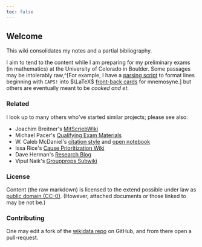 ```yaml
---
toc: false
---
```


## Welcome

This wiki consolidates my notes and a partial bibliography.

I aim to tend to the content while I am preparing for my preliminary exams (in mathematics) at the University of Colorado in Boulder. Some passages may be intolerably raw,^[For example, I have a [parsing script](https://raw.githubusercontent.com/coltongrainger/dotfiles/master/.local/bin/scripts/mnep.sh) to format lines beginning with `CAPS!` into $\LaTeX$ [front-back cards](https://raw.githubusercontent.com/coltongrainger/dotfiles/master/.config/mnemosyne/config.py) for mnemosyne.] but others are eventually meant to be *cooked and et*.

### Related

I look up to many others who've started similar projects; please see also:

- Joachim Breitner's [MitScriebWiki](http://mitschriebwiki.nomeata.de/)
- Michael Pacer's [Qualifying Exam Materials](https://mpacer.org/qualifying-exam-materials/#/qualifying-exam-written-portion/)
- W. Caleb McDaniel's [citation style](http://wcm1.web.rice.edu/plain-text-citations.html) and [open notebook](http://wiki.wcaleb.rice.edu/)
- Issa Rice's [Cause Prioritization Wiki](https://causeprioritization.org/)
- Dave Herman's [Research Blog](https://calculist.blogspot.com/)
- Vipul Naik's [Groupprops Subwiki](https://groupprops.subwiki.org/wiki/Main_Page)

### License

Content (the raw markdown) is licensed to the extend possible under law as [public domain (CC-0)](http://creativecommons.org/about/cc0). (However, attached documents or those linked to may be not be.)

### Contributing

One may edit a fork of the [wikidata repo](https://github.com/coltongrainger/quamash) on GitHub, and from there open a pull-request.

